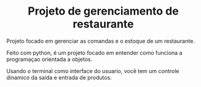 <h1 align="center">Projeto de gerenciamento de restaurante</h1>
<p>Projeto focado em gerenciar as comandas e o estoque de um restaurante.</p>
<p>Feito com python, é um projeto focado em entender como funciona a programaçao orientada a objetos.</p>
<p>Usando o terminal como interface do usuario, você tem um controle dinamico da saida e entrada de produtos.</p>
